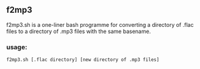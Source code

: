 ## f2mp3

f2mp3.sh is a one-liner bash programme for converting a directory of .flac files to a directory of .mp3 files with the same basename.


### usage:
``` bash
f2mp3.sh [.flac directory] [new directory of .mp3 files]
```
